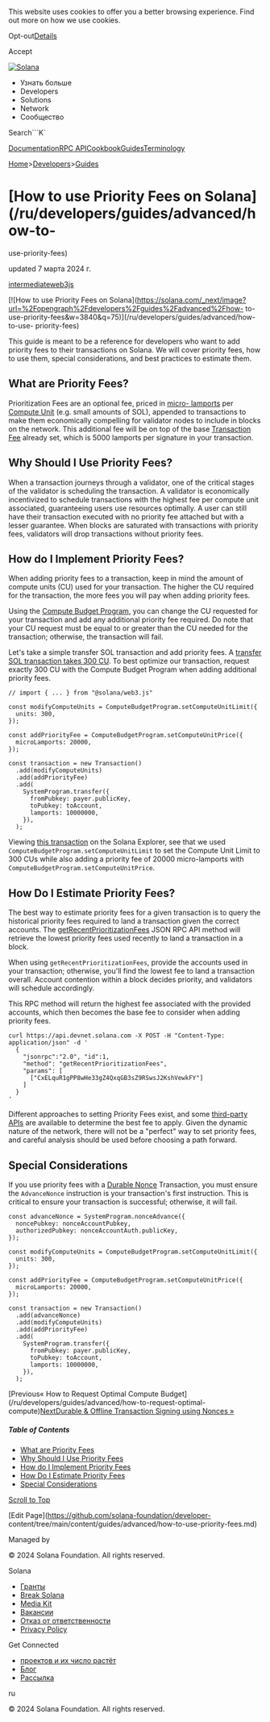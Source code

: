 This website uses cookies to offer you a better browsing experience. Find out
more on how we use cookies.

Opt-out[Details](/ru/privacy-policy#collection-of-information)

Accept

[![Solana](/_next/static/media/logotype-dark.f79d530d.svg)](/ru)

  * Узнать больше
  * Developers
  * Solutions
  * Network
  * Сообщество

Search```K`

[Documentation](/ru/docs)[RPC
API](/ru/docs/rpc)[Cookbook](/ru/developers/cookbook)[Guides](/ru/developers/guides)[Terminology](/ru/docs/terminology)

[Home](/ru)>[Developers](/ru/developers)>[Guides](/ru/developers/guides)

# [How to use Priority Fees on Solana](/ru/developers/guides/advanced/how-to-
use-priority-fees)

updated 7 марта 2024 г.

[intermediate](/ru/developers/guides?difficulty=intermediate)[web3js](/ru/developers/guides?tags=web3js)

[![How to use Priority Fees on
Solana](https://solana.com/_next/image?url=%2Fopengraph%2Fdevelopers%2Fguides%2Fadvanced%2Fhow-
to-use-priority-fees&w=3840&q=75)](/ru/developers/guides/advanced/how-to-use-
priority-fees)

This guide is meant to be a reference for developers who want to add priority
fees to their transactions on Solana. We will cover priority fees, how to use
them, special considerations, and best practices to estimate them.

## What are Priority Fees? #

Prioritization Fees are an optional fee, priced in [micro-
lamports](/ru/docs/terminology#lamport) per [Compute
Unit](/ru/docs/terminology#compute-units) (e.g. small amounts of SOL),
appended to transactions to make them economically compelling for validator
nodes to include in blocks on the network. This additional fee will be on top
of the base [Transaction Fee](/ru/docs/core/fees) already set, which is 5000
lamports per signature in your transaction.

## Why Should I Use Priority Fees? #

When a transaction journeys through a validator, one of the critical stages of
the validator is scheduling the transaction. A validator is economically
incentivized to schedule transactions with the highest fee per compute unit
associated, guaranteeing users use resources optimally. A user can still have
their transaction executed with no priority fee attached but with a lesser
guarantee. When blocks are saturated with transactions with priority fees,
validators will drop transactions without priority fees.

## How do I Implement Priority Fees? #

When adding priority fees to a transaction, keep in mind the amount of compute
units (CU) used for your transaction. The higher the CU required for the
transaction, the more fees you will pay when adding priority fees.

Using the [Compute Budget Program](/ru/docs/core/runtime#compute-budget), you
can change the CU requested for your transaction and add any additional
priority fee required. Do note that your CU request must be equal to or
greater than the CU needed for the transaction; otherwise, the transaction
will fail.

Let's take a simple transfer SOL transaction and add priority fees. A
[transfer SOL transaction takes 300
CU](https://explorer.solana.com/tx/5scDyuiiEbLxjLUww3APE9X7i8LE3H63unzonUwMG7s2htpoAGG17sgRsNAhR1zVs6NQAnZeRVemVbkAct5myi17).
To best optimize our transaction, request exactly 300 CU with the Compute
Budget Program when adding additional priority fees.

    
    
    // import { ... } from "@solana/web3.js"
     
    const modifyComputeUnits = ComputeBudgetProgram.setComputeUnitLimit({
      units: 300,
    });
     
    const addPriorityFee = ComputeBudgetProgram.setComputeUnitPrice({
      microLamports: 20000,
    });
     
    const transaction = new Transaction()
      .add(modifyComputeUnits)
      .add(addPriorityFee)
      .add(
        SystemProgram.transfer({
          fromPubkey: payer.publicKey,
          toPubkey: toAccount,
          lamports: 10000000,
        }),
      );

Viewing [this
transaction](https://explorer.solana.com/tx/5scDyuiiEbLxjLUww3APE9X7i8LE3H63unzonUwMG7s2htpoAGG17sgRsNAhR1zVs6NQAnZeRVemVbkAct5myi17)
on the Solana Explorer, see that we used
`ComputeBudgetProgram.setComputeUnitLimit` to set the Compute Unit Limit to
300 CUs while also adding a priority fee of 20000 micro-lamports with
`ComputeBudgetProgram.setComputeUnitPrice`.

## How Do I Estimate Priority Fees? #

The best way to estimate priority fees for a given transaction is to query the
historical priority fees required to land a transaction given the correct
accounts. The
[getRecentPrioritizationFees](/ru/docs/rpc/http/getrecentprioritizationfees)
JSON RPC API method will retrieve the lowest priority fees used recently to
land a transaction in a block.

When using `getRecentPrioritizationFees`, provide the accounts used in your
transaction; otherwise, you'll find the lowest fee to land a transaction
overall. Account contention within a block decides priority, and validators
will schedule accordingly.

This RPC method will return the highest fee associated with the provided
accounts, which then becomes the base fee to consider when adding priority
fees.

    
    
    curl https://api.devnet.solana.com -X POST -H "Content-Type: application/json" -d '
      {
        "jsonrpc":"2.0", "id":1,
        "method": "getRecentPrioritizationFees",
        "params": [
          ["CxELquR1gPP8wHe33gZ4QxqGB3sZ9RSwsJ2KshVewkFY"]
        ]
      }
    '

Different approaches to setting Priority Fees exist, and some [third-party
APIs](https://docs.helius.dev/solana-rpc-nodes/alpha-priority-fee-api) are
available to determine the best fee to apply. Given the dynamic nature of the
network, there will not be a "perfect" way to set priority fees, and careful
analysis should be used before choosing a path forward.

## Special Considerations #

If you use priority fees with a [Durable
Nonce](/ru/developers/guides/advanced/introduction-to-durable-nonces)
Transaction, you must ensure the `AdvanceNonce` instruction is your
transaction's first instruction. This is critical to ensure your transaction
is successful; otherwise, it will fail.

    
    
    const advanceNonce = SystemProgram.nonceAdvance({
      noncePubkey: nonceAccountPubkey,
      authorizedPubkey: nonceAccountAuth.publicKey,
    });
     
    const modifyComputeUnits = ComputeBudgetProgram.setComputeUnitLimit({
      units: 300,
    });
     
    const addPriorityFee = ComputeBudgetProgram.setComputeUnitPrice({
      microLamports: 20000,
    });
     
    const transaction = new Transaction()
      .add(advanceNonce)
      .add(modifyComputeUnits)
      .add(addPriorityFee)
      .add(
        SystemProgram.transfer({
          fromPubkey: payer.publicKey,
          toPubkey: toAccount,
          lamports: 10000000,
        }),
      );

[Previous« How to Request Optimal Compute
Budget](/ru/developers/guides/advanced/how-to-request-optimal-
compute)[NextDurable & Offline Transaction Signing using Nonces
»](/ru/developers/guides/advanced/introduction-to-durable-nonces)

##### Table of Contents

  * [What are Priority Fees](/ru/developers/guides/advanced/how-to-use-priority-fees#what-are-priority-fees)
  * [Why Should I Use Priority Fees](/ru/developers/guides/advanced/how-to-use-priority-fees#why-should-i-use-priority-fees)
  * [How do I Implement Priority Fees](/ru/developers/guides/advanced/how-to-use-priority-fees#how-do-i-implement-priority-fees)
  * [How Do I Estimate Priority Fees](/ru/developers/guides/advanced/how-to-use-priority-fees#how-do-i-estimate-priority-fees)
  * [Special Considerations](/ru/developers/guides/advanced/how-to-use-priority-fees#special-considerations)

[Scroll to Top](/ru/developers/guides/advanced/how-to-use-priority-fees#)

[Edit Page](https://github.com/solana-foundation/developer-
content/tree/main/content/guides/advanced/how-to-use-priority-fees.md)

Managed by

[](/ru)

[](/youtube)[](/twitter)[](/discord)[](/reddit)[](/github)[](/telegram)

© 2024 Solana Foundation. All rights reserved.

Solana

  * [Гранты](https://solana.org/grants)
  * [Break Solana](https://break.solana.com/)
  * [Media Kit](/ru/branding)
  * [Вакансии](https://jobs.solana.com/)
  * [Отказ от ответственности](/ru/tos)
  * [Privacy Policy](/ru/privacy-policy)

Get Connected

  * [проектов и их число растёт](/ru/ecosystem)
  * [Блог](/ru/news)
  * [Рассылка](/ru/newsletter)

ru

© 2024 Solana Foundation. All rights reserved.

